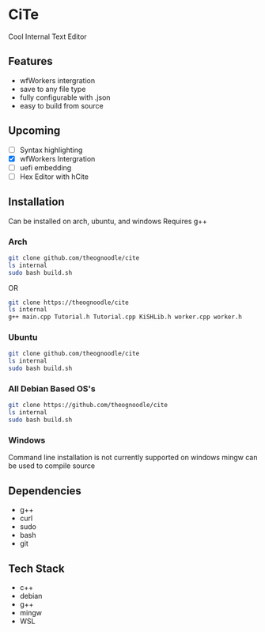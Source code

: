 # CiTe
Cool Internal Text Editor
## Features
- wfWorkers intergration
- save to any file type
- fully configurable with .json
- easy to build from source
## Upcoming

- [ ] Syntax highlighting
- [x] wfWorkers Intergration
- [ ] uefi embedding
- [ ] Hex Editor with hCite

## Installation
Can be installed on arch, ubuntu, and windows 
Requires g++
### Arch
```bash
git clone github.com/theognoodle/cite
ls internal
sudo bash build.sh
```
OR
```bash
git clone https://theognoodle/cite
ls internal
g++ main.cpp Tutorial.h Tutorial.cpp KiSHLib.h worker.cpp worker.h
```
### Ubuntu
```bash
git clone github.com/theognoodle/cite
ls internal
sudo bash build.sh
```
### All Debian Based OS's
```bash
git clone https://github.com/theognoodle/cite
ls internal
sudo bash build.sh
```
### Windows
Command line installation is not currently supported on windows
mingw can be used to compile source

## Dependencies
- g++
- curl
- sudo
- bash
- git
## Tech Stack
- c++
- debian
- g++
- mingw
- WSL
